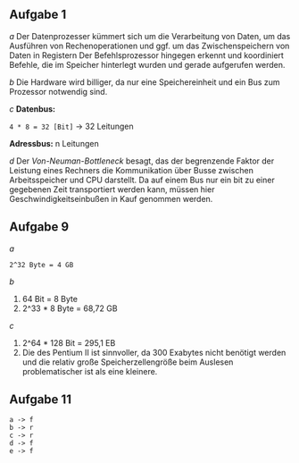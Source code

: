 ## Aufgabe 1
*a*
Der Datenprozesser kümmert sich um die Verarbeitung von Daten, um das Ausführen von Rechenoperationen und ggf. um das Zwischenspeichern von Daten in Registern
Der Befehlsprozessor hingegen erkennt und koordiniert Befehle, die im Speicher hinterlegt wurden und gerade aufgerufen werden.

*b*
Die Hardware wird billiger, da nur eine Speichereinheit und ein Bus zum Prozessor notwendig sind.

*c*
**Datenbus:**

``4 * 8 = 32 [Bit]``
-> 32 Leitungen


**Adressbus:**
n Leitungen

*d*
Der *Von-Neuman-Bottleneck* besagt, das der begrenzende Faktor der Leistung eines Rechners die Kommunikation über Busse zwischen Arbeitsspeicher und CPU darstellt. Da auf einem Bus nur ein bit zu einer gegebenen Zeit transportiert werden kann, müssen hier Geschwindigkeitseinbußen in Kauf genommen werden.

## Aufgabe 9
*a*

``2^32 Byte = 4 GB ``

*b*

1. 64 Bit = 8 Byte
2. 2^33 * 8 Byte = 68,72 GB

*c*

1. 2^64 * 128 Bit = 295,1 EB
2. Die des Pentium II ist sinnvoller, da 300 Exabytes nicht benötigt werden und die relativ große Speicherzellengröße beim Auslesen problematischer ist als eine kleinere.

## Aufgabe 11
```
a -> f
b -> r
c -> r
d -> f
e -> f
```